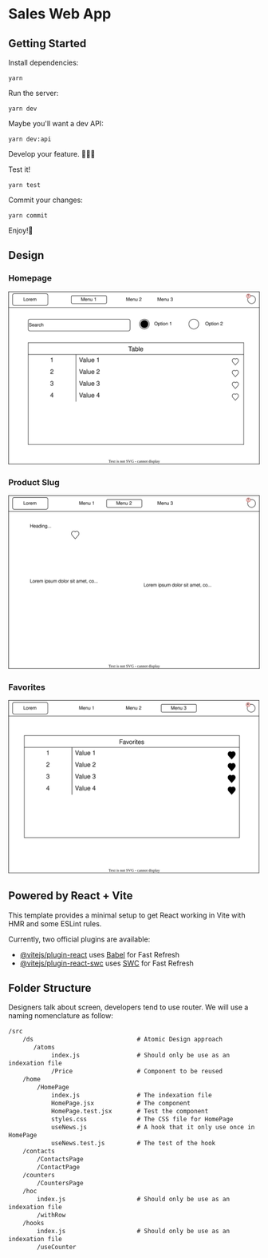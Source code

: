 # Sales Web App

## Getting Started

Install dependencies:

```shell
yarn
```

Run the server:

```shell
yarn dev
```

Maybe you'll want a dev API:

```shell
yarn dev:api
```

Develop your feature. 👩🏼‍💻

Test it!

```shell
yarn test
```

Commit your changes:

```shell
yarn commit
```

Enjoy!🎉

## Design

### Homepage

![sales-homepage](./docs/sales-homepage.drawio.svg)

### Product Slug

![sales-product-slug](./docs/sales-product.drawio.svg)

### Favorites

![sales-favorites](./docs/sales-favorites.drawio.svg)

## Powered by React + Vite

This template provides a minimal setup to get React working in Vite with HMR and some ESLint rules.

Currently, two official plugins are available:

- [@vitejs/plugin-react](https://github.com/vitejs/vite-plugin-react/blob/main/packages/plugin-react/README.md) uses [Babel](https://babeljs.io/) for Fast Refresh
- [@vitejs/plugin-react-swc](https://github.com/vitejs/vite-plugin-react-swc) uses [SWC](https://swc.rs/) for Fast Refresh

## Folder Structure

Designers talk about screen, developers tend to use router. We will use a naming nomenclature as follow:

```
/src
    /ds                             # Atomic Design approach
       /atoms
            index.js                # Should only be use as an indexation file
            /Price                  # Component to be reused
    /home
        /HomePage
            index.js                # The indexation file
            HomePage.jsx            # The component
            HomePage.test.jsx       # Test the component
            styles.css              # The CSS file for HomePage
            useNews.js              # A hook that it only use once in HomePage
            useNews.test.js         # The test of the hook
    /contacts
        /ContactsPage
        /ContactPage
    /counters
        /CountersPage
    /hoc
        index.js                    # Should only be use as an indexation file
        /withRow
    /hooks
        index.js                    # Should only be use as an indexation file
        /useCounter
```
